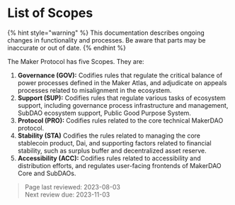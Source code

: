 # List of Scopes

{% hint style="warning" %} This documentation describes ongoing changes in functionality and processes. Be aware that parts may be inaccurate or out of date. {% endhint %}

The Maker Protocol has five Scopes. They are:

1. **Governance (GOV):** Codifies rules that regulate the critical balance of power processes defined in the Maker Atlas, and adjudicate on appeals processes related to misalignment in the ecosystem.
2. **Support (SUP):** Codifies rules that regulate various tasks of ecosystem support, including governance process infrastructure and management, SubDAO ecosystem support, Public Good Purpose System.
3. **Protocol (PRO):** Codifies rules related to the core technical MakerDAO protocol.
4. **Stability (STA)** Codifies the rules related to managing the core stablecoin product, Dai, and supporting factors related to financial stability, such as surplus buffer and decentralized asset reserve.
5. **Accessibility (ACC):** Codifies rules related to accessibility and distribution efforts, and regulates user-facing frontends of MakerDAO Core and SubDAOs.

>Page last reviewed: 2023-08-03  
>Next review due: 2023-11-03
